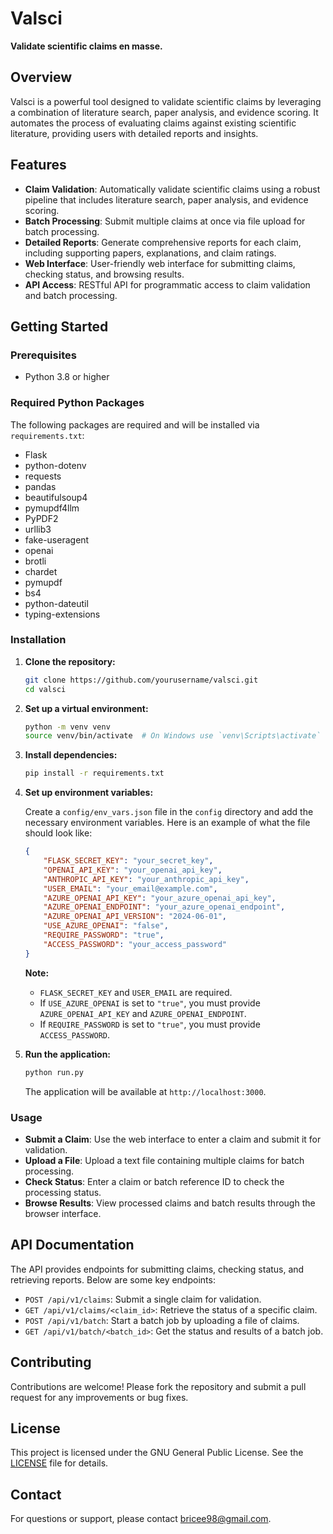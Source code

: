 # Valsci

**Validate scientific claims en masse.**

## Overview

Valsci is a powerful tool designed to validate scientific claims by leveraging a combination of literature search, paper analysis, and evidence scoring. It automates the process of evaluating claims against existing scientific literature, providing users with detailed reports and insights.

## Features

- **Claim Validation**: Automatically validate scientific claims using a robust pipeline that includes literature search, paper analysis, and evidence scoring.
- **Batch Processing**: Submit multiple claims at once via file upload for batch processing.
- **Detailed Reports**: Generate comprehensive reports for each claim, including supporting papers, explanations, and claim ratings.
- **Web Interface**: User-friendly web interface for submitting claims, checking status, and browsing results.
- **API Access**: RESTful API for programmatic access to claim validation and batch processing.

## Getting Started

### Prerequisites

- Python 3.8 or higher

### Required Python Packages

The following packages are required and will be installed via `requirements.txt`:

- Flask
- python-dotenv
- requests
- pandas
- beautifulsoup4
- pymupdf4llm
- PyPDF2
- urllib3
- fake-useragent
- openai
- brotli
- chardet
- pymupdf
- bs4
- python-dateutil
- typing-extensions

### Installation

1. **Clone the repository:**
   ```bash
   git clone https://github.com/yourusername/valsci.git
   cd valsci
   ```

2. **Set up a virtual environment:**
   ```bash
   python -m venv venv
   source venv/bin/activate  # On Windows use `venv\Scripts\activate`
   ```

3. **Install dependencies:**
   ```bash
   pip install -r requirements.txt
   ```

4. **Set up environment variables:**

   Create a `config/env_vars.json` file in the `config` directory and add the necessary environment variables. Here is an example of what the file should look like:

   ```json
   {
       "FLASK_SECRET_KEY": "your_secret_key",
       "OPENAI_API_KEY": "your_openai_api_key",
       "ANTHROPIC_API_KEY": "your_anthropic_api_key",
       "USER_EMAIL": "your_email@example.com",
       "AZURE_OPENAI_API_KEY": "your_azure_openai_api_key",
       "AZURE_OPENAI_ENDPOINT": "your_azure_openai_endpoint",
       "AZURE_OPENAI_API_VERSION": "2024-06-01",
       "USE_AZURE_OPENAI": "false",
       "REQUIRE_PASSWORD": "true",
       "ACCESS_PASSWORD": "your_access_password"
   }
   ```

   **Note:**
   - `FLASK_SECRET_KEY` and `USER_EMAIL` are required.
   - If `USE_AZURE_OPENAI` is set to `"true"`, you must provide `AZURE_OPENAI_API_KEY` and `AZURE_OPENAI_ENDPOINT`.
   - If `REQUIRE_PASSWORD` is set to `"true"`, you must provide `ACCESS_PASSWORD`.

5. **Run the application:**
   ```bash
   python run.py
   ```

   The application will be available at `http://localhost:3000`.

### Usage

- **Submit a Claim**: Use the web interface to enter a claim and submit it for validation.
- **Upload a File**: Upload a text file containing multiple claims for batch processing.
- **Check Status**: Enter a claim or batch reference ID to check the processing status.
- **Browse Results**: View processed claims and batch results through the browser interface.

## API Documentation

The API provides endpoints for submitting claims, checking status, and retrieving reports. Below are some key endpoints:

- `POST /api/v1/claims`: Submit a single claim for validation.
- `GET /api/v1/claims/<claim_id>`: Retrieve the status of a specific claim.
- `POST /api/v1/batch`: Start a batch job by uploading a file of claims.
- `GET /api/v1/batch/<batch_id>`: Get the status and results of a batch job.

## Contributing

Contributions are welcome! Please fork the repository and submit a pull request for any improvements or bug fixes.

## License

This project is licensed under the GNU General Public License. See the [LICENSE](LICENSE) file for details.

## Contact

For questions or support, please contact [bricee98@gmail.com](mailto:bricee98@gmail.com).
